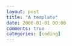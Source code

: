 ```yaml
---
layout: post
title: "A template"
date: 2000-01-01 00:00
comments: true
categories: [coding]
---
```


